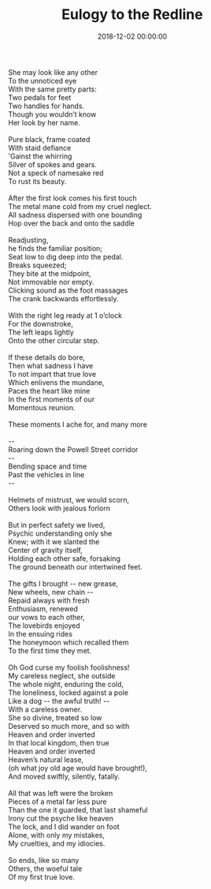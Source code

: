 ﻿---
layout: poem
title: "Eulogy to the Redline"
formatDate: 12/2/2018
date: 2018-12-02 00:00:00
---
She may look like any other<br>
To the unnoticed eye<br>
With the same pretty parts:<br>
Two pedals for feet<br>
Two handles for hands.<br>
Though you wouldn’t know<br>
Her look by her name.<br>
<br>
Pure black, frame coated<br>
With staid defiance<br>
'Gainst the whirring<br>
Silver of spokes and gears.<br>
Not a speck of namesake red<br>
To rust its beauty.<br>
<br>
After the first look comes his first touch<br>
The metal mane cold from my cruel neglect.<br>
All sadness dispersed with one bounding<br>
Hop over the back and onto the saddle<br>
<br>
Readjusting,<br>
he finds the familiar position;<br>
Seat low to dig deep into the pedal.<br>
Breaks squeezed;<br>
They bite at the midpoint,<br>
Not immovable nor empty.<br>
Clicking sound as the foot massages<br>
The crank backwards effortlessly.<br>
<br>
With the right leg ready at 1 o’clock<br>
For the downstroke,<br>
The left leaps lightly<br>
Onto the other circular step.<br>
<br>
If these details do bore,<br>
Then what sadness I have<br>
To not impart that true love<br>
Which enlivens the mundane,<br>
Paces the heart like mine<br>
In the first moments of our<br>
Momentous reunion.<br>
<br>
These moments I ache for, and many more<br>
<br>
--<br>
Roaring down the Powell Street corridor<br>
--<br>
Bending space and time<br>
Past the vehicles in line<br>
--<br>
<br>
Helmets of mistrust, we would scorn,<br>
Others look with jealous forlorn<br>
<br>
But in perfect safety we lived,<br>
Psychic understanding only she<br>
Knew; with it we slanted the<br>
Center of gravity itself,<br>
Holding each other safe, forsaking<br>
The ground beneath our intertwined feet.<br>
<br>
The gifts I brought -- new grease,<br>
New wheels, new chain --<br>
Repaid always with fresh<br>
Enthusiasm, renewed<br>
our vows to each other,<br>
The lovebirds enjoyed<br>
In the ensuing rides<br>
The honeymoon which recalled them<br>
To the first time they met.<br>
<br>
Oh God curse my foolish foolishness!<br>
My careless neglect, she outside<br>
The whole night, enduring the cold,<br>
The loneliness, locked against a pole<br>
Like a dog -- the awful truth!  -- <br>
With a careless owner.<br>
She so divine, treated so low<br>
Deserved so much more, and so with<br>
Heaven and order inverted<br>
In that local kingdom, then true<br>
Heaven and order inverted<br>
Heaven’s natural lease,<br>
(oh what joy old age would have brought!),<br>
And moved swiftly, silently, fatally.<br>
<br>
All that was left were the broken<br>
Pieces of a metal far less pure<br>
Than the one it guarded, that last shameful<br>
Irony cut the psyche like heaven<br>
The lock, and I did wander on foot<br>
Alone, with only my mistakes,<br>
My cruelties, and my idiocies.<br>
<br>
So ends, like so many<br>
Others, the woeful tale<br>
Of my first true love.<br>


